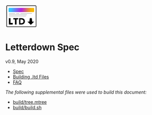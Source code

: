 ![Letterdown Logo](media/logo.png)
# Letterdown Spec

v0.9, May 2020

- [Spec](spec.md)
- [Building .ltd Files](building.md)
- [FAQ](faq.md)



*The following supplemental files were used to build this document:*

- [build/tree.mtree](tree.mtree)
- [build/build.sh](build.sh)

